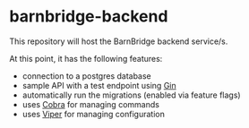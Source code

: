 # barnbridge-backend

This repository will host the BarnBridge backend service/s.

At this point, it has the following features: 
- connection to a postgres database
- sample API with a test endpoint using [Gin](https://github.com/gin-gonic/gin)
- automatically run the migrations (enabled via feature flags)
- uses [Cobra](https://github.com/spf13/cobra) for managing commands
- uses [Viper](https://github.com/spf13/viper) for managing configuration